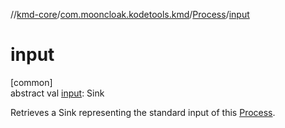 //[kmd-core](../../../index.md)/[com.mooncloak.kodetools.kmd](../index.md)/[Process](index.md)/[input](input.md)

# input

[common]\
abstract val [input](input.md): Sink

Retrieves a Sink representing the standard input of this [Process](index.md).
